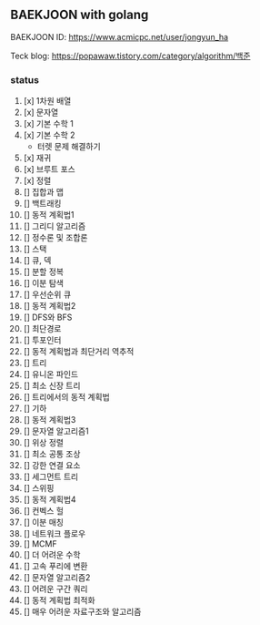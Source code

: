 ## BAEKJOON with golang

BAEKJOON ID: https://www.acmicpc.net/user/jongyun_ha

Teck blog: https://popawaw.tistory.com/category/algorithm/백준

### status

1. [x] 1차원 배열
2. [x] 문자열
3. [x] 기본 수학 1
4. [x] 기본 수학 2
    - 터렛 문제 해결하기
5. [x] 재귀
6. [x] 브루트 포스
7. [x] 정렬
8. [] 집합과 맵
9. [] 백트래킹
10. [] 동적 계획법1
11. [] 그리디 알고리즘
12. [] 정수론 및 조합론
13. [] 스택
14. [] 큐, 덱
15. [] 분할 정복
16. [] 이분 탐색
17. [] 우선순위 큐
18. [] 동적 계획법2
19. [] DFS와 BFS
20. [] 최단경로
21. [] 투포인터
22. [] 동적 계획법과 최단거리 역추적
23. [] 트리
24. [] 유니온 파인드
25. [] 최소 신장 트리
26. [] 트리에서의 동적 계획법
27. [] 기하
28. [] 동적 계획법3
29. [] 문자열 알고리즘1
30. [] 위상 정렬
31. [] 최소 공통 조상
32. [] 강한 연결 요소
33. [] 세그먼트 트리
34. [] 스위핑
35. [] 동적 계획법4
36. [] 컨벡스 헐
37. [] 이분 매칭
38. [] 네트워크 플로우
39. [] MCMF
40. [] 더 어려운 수학
41. [] 고속 푸리에 변환
42. [] 문자열 알고리즘2
43. [] 어려운 구간 쿼리
44. [] 동적 계획법 최적화
45. [] 매우 어려운 자료구조와 알고리즘
